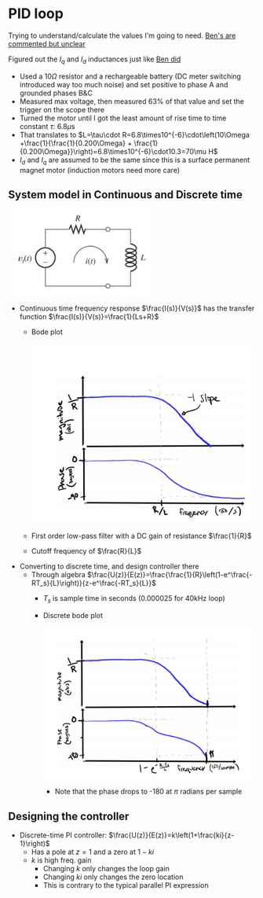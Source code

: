 # PID loop

Trying to understand/calculate the values I'm going to need. [Ben's are commented but unclear](https://github.com/bgkatz/motorcontrol/blob/2fa6cabbebcb19efb9d6b2dd0f59edc3537ad64f/Core/Inc/hw_config.h#L55)

Figured out the $I_q$ and $I_d$ inductances just like [Ben
did](https://build-its-inprogress.blogspot.com/2016/02/motor-control-progress-working-hardware.html)
- Used a 10$\Omega$ resistor and a rechargeable battery (DC meter switching introduced way too much
  noise) and set positive to phase A and grounded phases B&C
- Measured max voltage, then measured 63% of that value and set the trigger on the scope there
- Turned the motor until I got the least amount of rise time to time constant $\tau$: 6.8$\mu$s
- That translates to $L=\tau\cdot R=6.8\times10^{-6}\cdot\left(10\Omega +\frac{1}{\frac{1}{0.200\Omega} + \frac{1}{0.200\Omega}}\right)=6.8\times10^{-6}\cdot10.3=70\mu H$
- $I_d$ and $I_q$ are assumed to be the same since this is a surface permanent magnet motor (induction motors need more care)

## System model in Continuous and Discrete time

![](images/2021-08-14-18-35-39.png)
- Continuous time frequency response $\frac{I(s)}{V(s)}$ has the transfer function $\frac{I(s)}{V(s)}=\frac{1}{Ls+R}$
  - Bode plot

    ![](images/2021-08-14-18-37-11.png)
  - First order low-pass filter with a DC gain of resistance $\frac{1}{R}$
  - Cutoff frequency of $\frac{R}{L}$
- Converting to discrete time, and design controller there
  - Through algebra $\frac{U(z)}{E(z)}=\frac{\frac{1}{R}\left(1-e^\frac{-RT_s}{L}\right)}{z-e^\frac{-RT_s}{L}}$
    - $T_s$ is sample time in seconds (0.000025 for 40kHz loop)
    - Discrete bode plot

      ![](images/2021-08-14-18-42-14.png)
      - Note that the phase drops to -180 at $\pi$ radians per sample

## Designing the controller
- Discrete-time PI controller: $\frac{U(z)}{E(z)}=k\left(1+\frac{ki}{z-1}\right)$
  - Has a pole at $z=1$ and a zero at $1-ki$
  - $k$ is high freq. gain
    - Changing $k$ only changes the loop gain
    - Changing $ki$ only changes the zero location
    - This is contrary to the typical parallel PI expression
